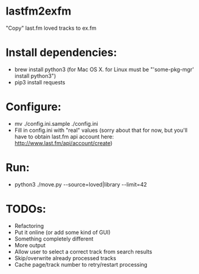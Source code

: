 lastfm2exfm
===

"Copy" last.fm loved tracks to ex.fm

Install dependencies:
====

* brew install python3 (for Mac OS X. for Linux must be "'some-pkg-mgr' install python3")
* pip3 install requests

Configure:
====

* mv ./config.ini.sample ./config.ini
* Fill in config.ini with "real" values (sorry about that for now, but you'll have to obtain last.fm api account here: http://www.last.fm/api/account/create)

Run:
====

* python3 ./move.py --source=loved|library --limit=42

TODOs:
====
* Refactoring
* Put it online (or add some kind of GUI)
* Something completely different
* More output
* Allow user to select a correct track from search results
* Skip/overwrite already processed tracks
* Cache page/track number to retry/restart processing

